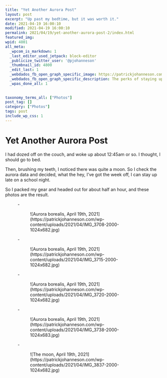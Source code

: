 ```yaml
---
title: "Yet Another Aurora Post"
layout: post
excerpt: "Up past my bedtime, but it was worth it."
date: 2021-04-19 16:00:10
modified: 2021-04-19 16:00:10
permalink: 2021/04/19/yet-another-aurora-post-2/index.html
featured_img: 
wpid: 4801
all_meta: 
  _wpcom_is_markdown: 1
  _last_editor_used_jetpack: block-editor
  _publicize_twitter_user: '@pjohanneson'
  _thumbnail_id: 4800
  _edit_last: 1
  _webdados_fb_open_graph_specific_image: https://patrickjohanneson.com/wp-content/uploads/2021/04/IMG_3708-2000.jpg
  _webdados_fb_open_graph_specific_description: The perks of staying up late
  _wpas_done_all: 1
  
  
taxonomy_terms_all: ["Photos"]
post_tag: []
category: ["Photos"]
tags: post
include_wp_css: 1
---
```


# Yet Another Aurora Post

I had dozed off on the couch, and woke up about 12:45am or so. I thought, I should go to bed.

Then, brushing my teeth, I noticed there was quite a moon. So I check the aurora data and decided, what the hey, I’ve got the week off, I can stay up late on a school night.

So I packed my gear and headed out for about half an hour, and these photos are the result.

<figure class="is-layout-flex wp-block-gallery-146 wp-block-gallery columns-3 is-cropped">- <figure>![Aurora borealis, April 19th, 2021](https://patrickjohanneson.com/wp-content/uploads/2021/04/IMG_3708-2000-1024x682.jpg)</figure>
- <figure>![Aurora borealis, April 19th, 2021](https://patrickjohanneson.com/wp-content/uploads/2021/04/IMG_3715-2000-1024x682.jpg)</figure>
- <figure>![Aurora borealis, April 19th, 2021](https://patrickjohanneson.com/wp-content/uploads/2021/04/IMG_3720-2000-1024x682.jpg)</figure>
- <figure>![Aurora borealis, April 19th, 2021](https://patrickjohanneson.com/wp-content/uploads/2021/04/IMG_3738-2000-1024x683.jpg)</figure>
- <figure>![The moon, April 19th, 2021](https://patrickjohanneson.com/wp-content/uploads/2021/04/IMG_3837-2000-1024x682.jpg)</figure>

</figure>